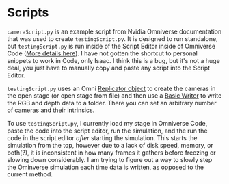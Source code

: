 # Scripts

`cameraScript.py` is an example script from Nvidia Omniverse documentation that was used to create `testingScript.py`. It is designed to run standalone, but `testingScript.py` is run inside of the Script Editor inside of Omniverse Code ([More details here](https://docs.omniverse.nvidia.com/app_code/prod_extensions/ext_script-editor.html)). I have not gotten the shortcut to personal snippets to work in Code, only Isaac. I think this is a bug, but it's not a huge deal, you just have to manually copy and paste any script into the Script Editor.

`testingScript.py` uses an Omni [Replicator object](https://docs.omniverse.nvidia.com/prod_extensions/prod_extensions/ext_replicator.html) to create the cameras in the open stage (or open stage from file) and then use a [Basic Writer](https://docs.omniverse.nvidia.com/prod_extensions/prod_extensions/ext_replicator/programmatic_visualization.html) to write the RGB and depth data to a folder. There you can set an arbitrary number of cameras and their intrinsics.

To use `testingScript.py`, I currently load my stage in Omniverse Code, paste the code into the script editor, run the simulation, and the run the code in the script editor *after* starting the simulation. This starts the simulation from the top, however due to a lack of disk speed, memory, or both(?), it is inconsistent in how many frames it gathers before freezing or slowing down considerably. I am trying to figure out a way to slowly step the Ominverse simulation each time data is written, as opposed to the current method.
